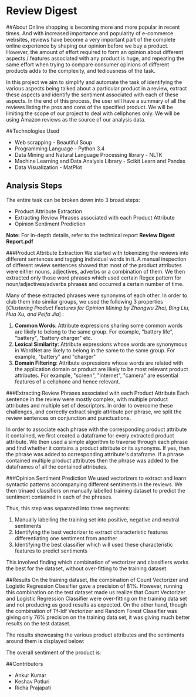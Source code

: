 # Review Digest

##About
Online shopping is becoming more and more popular in recent times. And with increased importance and popularity of e-commerce websites, reviews have become a very important part of the complete online experience by shaping our opinion before we buy a product. However, the amount of effort required to form an opinion about different aspects / features associated with any product is huge, and repeating the same effort when trying to compare consumer opinions of different products adds to the complexity, and tediousness of the task.

In this project we aim to simplify and automate the task of identifying the various aspects being talked about a particular product in a review, extract these aspects and identify the sentiment associated with each of these aspects. In the end of this process, the user will have a summary of all the reviews listing the pros and cons of the specified product. We will be limiting the scope of our project to deal with cellphones only. We will be using Amazon reviews as the source of our analysis data.

##Technologies Used
- Web scrapping - Beautiful Soup
- Programming Language - Python 3.4
- Data Mining and Natural Language Processing library - NLTK
- Machine Learning and Data Analysis Library - Scikit Learn and Pandas
- Data Visualization - MatPlot 

## Analysis Steps
The entire task can be broken down into 3 broad steps:

- Product Attribute Extraction
- Extracting Review Phrases associated with each Product Attribute
- Opinion Sentiment Prediction

**Note:** For in-depth details, refer to the technical report **Review Digest Report.pdf**

###Product Attribute Extraction
We started with tokenizing the reviews into different sentences and tagging individual words in it. A manual inspection of different review sentences showed that most of the product attributes were either nouns, adjectives, adverbs or a combination of them. We then extracted only those word phrases which used certain Regex pattern for noun/adjectives/adverbs phrases and occurred a certain number of time.

Many of these extracted phrases were synonyms of each other. In order to club them into similar groups, we used the following 3 properties [*Clustering Product Features for Opinion Mining by Zhongwu Zhai, Bing Liu, Hua Xu, and Peifa Jia*] :

1. **Common Words**:
Attribute expressions sharing some common words are likely to belong to the same
group. For example, "battery life", "battery", "battery charger" etc.
2. **Lexical Similarity**:
Attribute expressions whose words are synonymous in WordNet are likely to belong in the same to the same group. For example, "battery" and "charger"
3. **Domain Filtering**:
Attribute expressions whose words are related with the application domain or product are likely to be most relevant product attributes. For example, "screen", "internet", "camera" are essential features of a cellphone and hence relevant.

###Extracting Review Phrases associated with each Product Attribute
Each sentence in the review were mostly complex, with multiple product attributes and multiple set of descriptors. In order to overcome these challenges, and correctly extract single attribute per phrase, we split the review sentences on conjunction and punctuations.

In order to associate each phrase with the corresponding product attribute it contained, we first created a dataframe for every extracted product attribute. We then used a simple algorithm to traverse through each phrase and find whether it contains a product attribute or its synonyms. If yes, then the phrase was added to corresponding attribute's dataframe. If a phrase contained multiple product attributes then the phrase was added to the dataframes of all the contained attributes.

###Opinion Sentiment Prediction
We used vectorizers to extract and learn syntactic patterns accompanying different sentiments in the reviews. We then trinaed classifiers on manually labelled training dataset to predict the sentiment contained in each of the phrases.

Thus, this step was separated into three segments:

1. Manually labelling the training set into positive, negative and neutral sentiments
2. Identifying the best vectorizer to extract characteristic features differentiating one sentiment from another
3. Identifying the best classifier which will used these characteristic features to predict sentiments

This involved finding which combination of vectorizer and classifiers works the best for the dataset, without over-fitting to the training dataset.

##Results
On the training dataset, the combination of Count Vectorizer and Logistic Regression Classifier gave a precision of 81%. However, running this combination on the test dataset made us realize that Count Vectorizer and Logistic Regression Classifier were over-fitting on the training data set and not producing as good results as expected.
On the other hand, though the combination of Tf-Idf Vectorizer and Random Forest Classifier was giving only 76% precision on the training data set, it was giving much better results on the test dataset.

The results showcasing the various product attributes and the sentiments around them is displayed below:


The overall sentiment of the product is:


##Contributors
- Ankur Kumar
- Keshav Potluri
- Richa Prajapati

